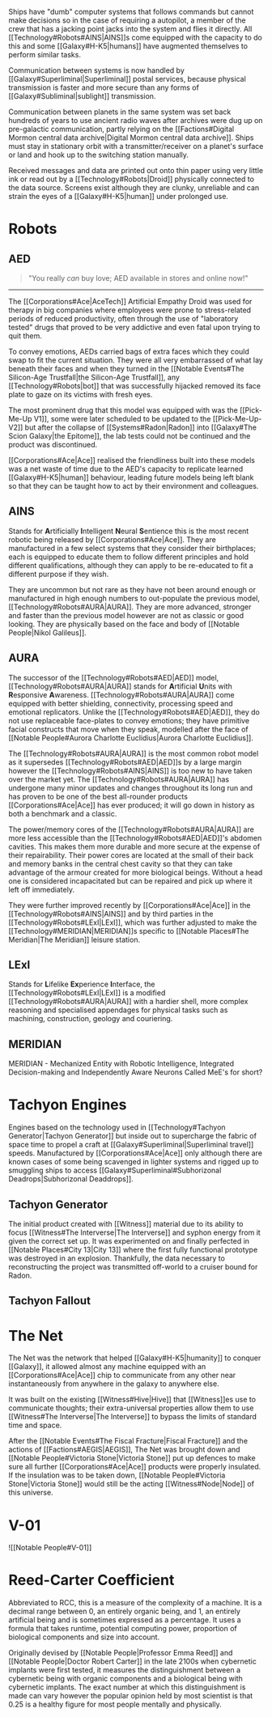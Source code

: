 Ships have "dumb" computer systems that follows commands but cannot make decisions so in the case of requiring a autopilot, a member of the crew that has a jacking point jacks into the system and flies it directly. All [[Technology#Robots#AINS|AINS]]s come equipped with the capacity to do this and some [[Galaxy#H-K5|humans]] have augmented themselves to perform similar tasks.

Communication between systems is now handled by [[Galaxy#Superliminal|Superliminal]] postal services, because physical transmission is faster and more secure than any forms of [[Galaxy#Subliminal|sublight]] transmission.

Communication between planets in the same system was set back hundreds of years to use ancient radio waves after archives were dug up on pre-galactic communication, partly relying on the [[Factions#Digital Mormon central data archive|Digital Mormon central data archive]]. Ships must stay in stationary orbit with a transmitter/receiver on a planet's surface or land and hook up to the switching station manually.

Received messages and data are printed out onto thin paper using very little ink or read out by a [[Technology#Robots|Droid]] physically connected to the data source. Screens exist although they are clunky, unreliable and can strain the eyes of a [[Galaxy#H-K5|human]] under prolonged use.

# Robots

## AED
>"You really _can_ buy love; AED available in stores and online now!"

---

The [[Corporations#Ace|AceTech]] Artificial Empathy Droid was used for therapy in big companies where employees were prone to stress-related periods of reduced productivity, often through the use of "laboratory tested" drugs that proved to be very addictive and even fatal upon trying to quit them.

To convey emotions, AEDs carried bags of extra faces which they could swap to fit the current situation. They were all  very embarrassed of what lay beneath their faces and when they turned in the [[Notable Events#The Silicon-Age Trustfall|the Silicon-Age Trustfall]], any [[Technology#Robots|bot]] that was successfully hijacked removed its face plate to gaze on its victims with fresh eyes.

The most prominent drug that this model was equipped with was the [[Pick-Me-Up V1]], some were later scheduled to be updated to the [[Pick-Me-Up-V2]] but after the collapse of [[Systems#Radon|Radon]] into [[Galaxy#The Scion Galaxy|the Epitome]], the lab tests could not be continued and the product was discontinued.

[[Corporations#Ace|Ace]] realised the friendliness built into these models was a net waste of time due to the AED's capacity to replicate learned [[Galaxy#H-K5|human]] behaviour, leading future models being left blank so that they can be taught how to act by their environment and colleagues.
## AINS

Stands for **A**rtificially **I**ntelligent **N**eural **S**entience this is the most recent robotic being released by [[Corporations#Ace|Ace]]. They are manufactured in a few select systems that they consider their birthplaces; each is equipped to educate them to follow different principles and hold different qualifications, although they can apply to be re-educated to fit a different purpose if they wish.

They are uncommon but not rare as they have not been around enough or manufactured in high enough numbers to out-populate the previous model, [[Technology#Robots#AURA|AURA]]. They are more advanced, stronger and faster than the previous model however are not as classic or good looking. They are physically based on the face and body of [[Notable People|Nikol Galileus]].

## AURA

The successor of the [[Technology#Robots#AED|AED]] model, [[Technology#Robots#AURA|AURA]] stands for **A**rtificial **U**nits with **R**esponsive **A**wareness. [[Technology#Robots#AURA|AURA]] come equipped with better shielding, connectivity, processing speed and emotional replicators. Unlike the [[Technology#Robots#AED|AED]], they do not use replaceable face-plates to convey emotions; they have primitive facial constructs that move when they speak, modelled after the face of [[Notable People#Aurora Charlotte Euclidius|Aurora Charlotte Euclidius]].

The [[Technology#Robots#AURA|AURA]] is the most common robot model as it supersedes [[Technology#Robots#AED|AED]]s by a large margin however the [[Technology#Robots#AINS|AINS]] is too new to have taken over the market yet. The [[Technology#Robots#AURA|AURA]] has undergone many minor updates and changes throughout its long run and has proven to be one of the best all-rounder products [[Corporations#Ace|Ace]] has ever produced; it will go down in history as both a benchmark and a classic.

The power/memory cores of the [[Technology#Robots#AURA|AURA]] are more less accessible than the [[Technology#Robots#AED|AED]]'s abdomen cavities. This makes them more durable and more secure at the expense of their repairability. Their power cores are located at the small of their back and memory banks in the central chest cavity so that they can take advantage of the armour created for more biological beings. Without a head one is considered incapacitated but can be repaired and pick up where it left off immediately.

They were further improved recently by [[Corporations#Ace|Ace]] in the [[Technology#Robots#AINS|AINS]] and by third parties in the [[Technology#Robots#LExI|LExI]], which was further adjusted to make the [[Technology#MERIDIAN|MERIDIAN]]s specific to [[Notable Places#The Meridian|The Meridian]] leisure station.

## LExI

Stands for **L**ifelike **Ex**perience **I**nterface, the [[Technology#Robots#LExI|LExI]] is a modified [[Technology#Robots#AURA|AURA]] with a hardier shell, more complex reasoning and specialised appendages for physical tasks such as machining, construction, geology and couriering.

## MERIDIAN

MERIDIAN - Mechanized Entity with Robotic Intelligence, Integrated Decision-making and Independently Aware Neurons
Called MeE's for short?

# Tachyon Engines

Engines based on the technology used in [[Technology#Tachyon Generator|Tachyon Generator]] but inside out to supercharge the fabric of space time to propel a craft at [[Galaxy#Superliminal|Superliminal travel]] speeds. Manufactured by [[Corporations#Ace|Ace]] only although there are known cases of some being scavenged in lighter systems and rigged up to smuggling ships to access [[Galaxy#Superliminal#Subhorizonal Deadrops|Subhorizonal Deaddrops]].

## Tachyon Generator

The initial product created with [[Witness]] material due to its ability to focus [[Witness#The Interverse|The Interverse]] and syphon energy from it given the correct set up. It was experimented on and finally perfected in [[Notable Places#City 13|City 13]] where the first fully functional prototype was destroyed in an explosion. Thankfully, the data necessary to reconstructing the project was transmitted off-world to a cruiser bound for Radon.
## Tachyon Fallout

# The Net

The Net was the network that helped [[Galaxy#H-K5|humanity]] to conquer [[Galaxy]], it allowed almost any machine equipped with an [[Corporations#Ace|Ace]] chip to communicate from any other near instantaneously from anywhere in the galaxy to anywhere else.

It was built on the existing [[Witness#Hive|Hive]] that [[Witness]]es use to communicate thoughts; their extra-universal properties allow them to use [[Witness#The Interverse|The Interverse]] to bypass the limits of standard time and space.

After the [[Notable Events#The Fiscal Fracture|Fiscal Fracture]] and the actions of [[Factions#AEGIS|AEGIS]], The Net was brought down and [[Notable People#Victoria Stone|Victoria Stone]] put up defences to make sure all further [[Corporations#Ace|Ace]] products were properly insulated. If the insulation was to be taken down, [[Notable People#Victoria Stone|Victoria Stone]] would still be the acting [[Witness#Node|Node]] of this universe.

# V-01
![[Notable People#V-01]]

# Reed-Carter Coefficient 
Abbreviated to RCC, this is a measure of the complexity of a machine. It is a decimal range between 0, an entirely organic being, and 1, an entirely artificial being and is sometimes expressed as a percentage. It uses a formula that takes runtime, potential computing power, proportion of biological components and size into account.

Originally devised by [[Notable People|Professor Emma Reed]] and [[Notable People|Doctor Robert Carter]] in the late 2100s when cybernetic implants were first tested, it measures the distinguishment between a cybernetic being with organic components and a biological being with cybernetic implants. The exact number at which this distinguishment is made can vary however the popular opinion held by most scientist is that 0.25 is a healthy figure for most people mentally and physically. 